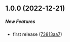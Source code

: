 ## 1.0.0 (2022-12-21)

##### New Features

*  first release ([73813aa7](https://github.com/Cadienvan/conditional-fn/commit/73813aa785d9f9a8e5a06a16e91f630a4064da87))

